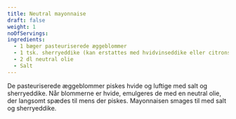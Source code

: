 ```yaml
---
title: Neutral mayonnaise
draft: false
weight: 1
noOfServings: 
ingredients:
  - 1 bæger pasteuriserede æggeblommer
  - 1 tsk. sherryeddike (kan erstattes med hvidvinseddike eller citronsaft)
  - 2 dl neutral olie
  - Salt
---
```


De pasteuriserede æggeblommer piskes hvide og luftige med salt og
sherryeddike. Når blommerne er hvide, emulgeres de med en neutral olie,
der langsomt spædes til mens der piskes. Mayonnaisen smages til med salt
og sherryeddike.

